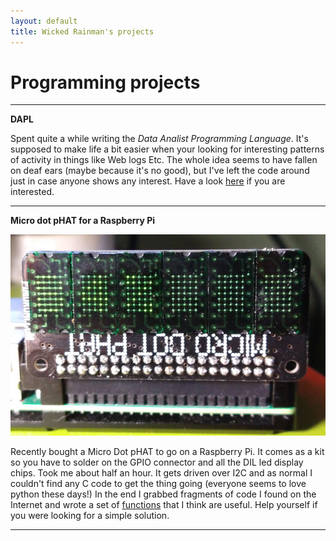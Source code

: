 ```yaml
---
layout: default
title: Wicked Rainman's projects
---
```


# Programming projects 
---------------------
__DAPL__     

Spent quite a while writing the _Data Analist Programming Language_. It's supposed to make life a bit easier when your looking for interesting patterns of activity in things like Web logs Etc. The whole idea seems to have fallen on deaf ears (maybe because it's no good), but I've left the code around just in case anyone shows any interest. Have a look [here](https://github.com/wicked-rainman/DAPL) if you are interested.   

------------

__Micro dot pHAT for a Raspberry Pi__

![](/pictures/phat1.png)

Recently bought a Micro Dot pHAT to go on a Raspberry Pi. It comes as a kit so you have to solder on the GPIO connector and all the DIL led display chips. Took me about half an hour. It gets driven over I2C and as normal I couldn't find  any C code to get the thing going (everyone seems to love python these days!) In the end I grabbed fragments of code I found on the Internet and wrote a set of [functions](https://github.com/wicked-rainman/Rpi-Micro-Dot-pHAT) that I think are useful. Help yourself if you were looking for a simple solution.

-------------------
